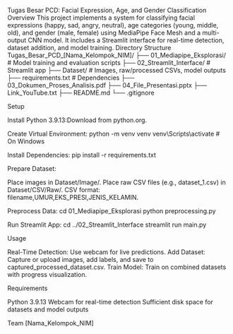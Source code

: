 Tugas Besar PCD: Facial Expression, Age, and Gender Classification
Overview
This project implements a system for classifying facial expressions (happy, sad, angry, neutral), age categories (young, middle, old), and gender (male, female) using MediaPipe Face Mesh and a multi-output CNN model. It includes a Streamlit interface for real-time detection, dataset addition, and model training.
Directory Structure
Tugas_Besar_PCD_[Nama_Kelompok_NIM]/
├── 01_Mediapipe_Eksplorasi/      # Model training and evaluation scripts
├── 02_Streamlit_Interface/       # Streamlit app
├── Dataset/                      # Images, raw/processed CSVs, model outputs
├── requirements.txt              # Dependencies
├── 03_Dokumen_Proses_Analisis.pdf
├── 04_File_Presentasi.pptx
├── Link_YouTube.txt
├── README.md
└── .gitignore

Setup

Install Python 3.9.13:Download from python.org.

Create Virtual Environment:
python -m venv venv
venv\Scripts\activate  # On Windows


Install Dependencies:
pip install -r requirements.txt


Prepare Dataset:

Place images in Dataset/Image/.
Place raw CSV files (e.g., dataset_1.csv) in Dataset/CSV/Raw/.
CSV format: filename,UMUR,EKS_PRESI,JENIS_KELAMIN.


Preprocess Data:
cd 01_Mediapipe_Eksplorasi
python preprocessing.py


Run Streamlit App:
cd ../02_Streamlit_Interface
streamlit run main.py



Usage

Real-Time Detection: Use webcam for live predictions.
Add Dataset: Capture or upload images, add labels, and save to captured_processed_dataset.csv.
Train Model: Train on combined datasets with progress visualization.

Requirements

Python 3.9.13
Webcam for real-time detection
Sufficient disk space for datasets and model outputs

Team
[Nama_Kelompok_NIM]
